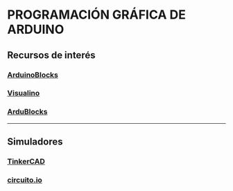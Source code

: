 # PROGRAMACIÓN GRÁFICA DE ARDUINO

## Recursos de interés

### [ArduinoBlocks](www.arduinoblocks.com)

### [Visualino](www.visualino.net)

### [ArduBlocks](http://blog.ardublock.com/)

***

## Simuladores

### [TinkerCAD](https://www.tinkercad.com)

### [circuito.io](https://circuito.io/app)
